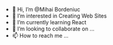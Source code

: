 - 👋 Hi, I’m @Mihai Bordeniuc
- 👀 I’m interested in Creating Web Sites
- 🌱 I’m currently learning React
- 💞️ I’m looking to collaborate on ...
- 📫 How to reach me ...

<!---
MihaiB94/MihaiB94 is a ✨ special ✨ repository because its `README.md` (this file) appears on your GitHub profile.
You can click the Preview link to take a look at your changes.
--->
